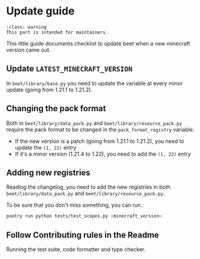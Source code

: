 # Update guide

```{admonition} Warning
:class: warning
This part is intended for maintainers.
```

This little guide documents  checklist to update beet when a new minecraft version came out.

## Update `LATEST_MINECRAFT_VERSION`

In `beet/library/base.py` you need to update the variable at every minor update (going from 1.21.1 to 1.21.2).



## Changing the pack format

Both in `beet/library/data_pack.py` and `beet/library/resource_pack.py` require the pack format to be changed in the `pack_format_registry` variable.

- If the new version is a patch (going from 1.21.1 to 1.21.2), you need to update the `(1, 21)` entry
- If it's a minor version (1.21.4 to 1.22), you need to add the `(1, 22)` entry


## Adding new registries

Reading the changelog, you need to add the new registries in both `beet/library/data_pack.py` and `beet/library/resource_pack.py`.

To be sure that you don't miss something, you can run : 
```bash
poetry run python tests/test_scopes.py <minecraft_version>
```


## Follow Contributing rules in the Readme
Running the test suite, code formatter and type checker.


